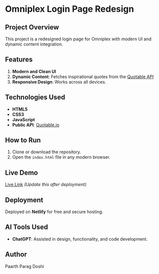 # Omniplex Login Page Redesign

## Project Overview
This project is a redesigned login page for Omniplex with modern UI and dynamic content integration.

## Features
1. **Modern and Clean UI**  
2. **Dynamic Content**: Fetches inspirational quotes from the [Quotable API](https://quotable.io)  
3. **Responsive Design**: Works across all devices.

## Technologies Used
- **HTML5**
- **CSS3**
- **JavaScript**
- **Public API**: [Quotable.io](https://quotable.io)

## How to Run
1. Clone or download the repository.
2. Open the `index.html` file in any modern browser.

## Live Demo
[Live Link](#) *(Update this after deployment)*

## Deployment
Deployed on **Netlify** for free and secure hosting.

## AI Tools Used
- **ChatGPT**: Assisted in design, functionality, and code development.

## Author
Paarth Parag Doshi  
